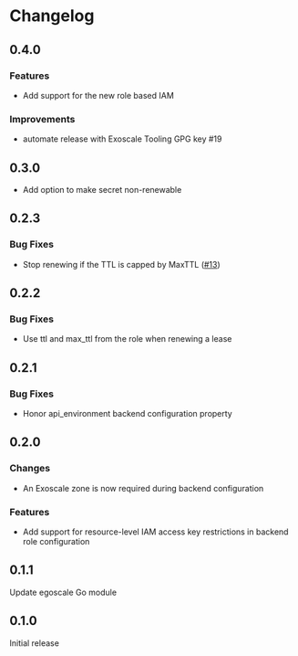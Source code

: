 # Changelog


## 0.4.0

### Features

- Add support for the new role based IAM

### Improvements

- automate release with Exoscale Tooling GPG key #19

## 0.3.0

* Add option to make secret non-renewable

## 0.2.3

### Bug Fixes
* Stop renewing if the TTL is capped by MaxTTL ([#13](https://github.com/exoscale/vault-plugin-secrets-exoscale/pull/13))

## 0.2.2

### Bug Fixes
* Use ttl and max_ttl from the role when renewing a lease

## 0.2.1

### Bug Fixes

* Honor api_environment backend configuration property


## 0.2.0

### Changes

* An Exoscale zone is now required during backend configuration

### Features

* Add support for resource-level IAM access key restrictions in backend role configuration


## 0.1.1

Update egoscale Go module


## 0.1.0

Initial release

